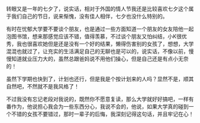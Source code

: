 <!--
.. title: 8-6 七夕了哦
.. slug: 8-6
.. date: 2013-04-07T06:33:20+08:00
.. tags:
.. link:
.. description:
.. type: text
-->

转眼又是一年的七夕了，说实话，相对于外国的情人节我还是比较喜欢七夕这个属于我们自己的节日，说来惭愧，没有佳人相伴，七夕也没什么特别的。

有时在忧郁大学要不要谈个朋友，也是通过一些方面知道一个朋友的女友陪他一起泡图书馆，想来那感觉应该不错，值得羡慕，不过谈个朋友又怕纠结，小K很优秀，我也很喜欢她但是还是没有一个好的结果，懒得伤害别的女孩了，想想，大学混混也就过了，让充实的生活满足自己的无聊也是可以的，说实话，不像以前，慢慢知道就业压力大的，虽然总跟爸妈说不用他们操心，但是自己还是有点小无奈的！

虽然下学期也快到了，计划也还行，但是我是个按计划来的人吗？显然不是，顺其自然吧，不然就不是我风格了！

不过我没有忘记老段对我说的，既然你不愿意复读，那么大学就好好搞吧，一样有番作为，他说担心我会为一些东西分心，我说不会的，他说，如果大学真的碰到一个不错的女孩不要错过，那时一辈子的后悔，我深刻记得这句话，并且牢记在心！